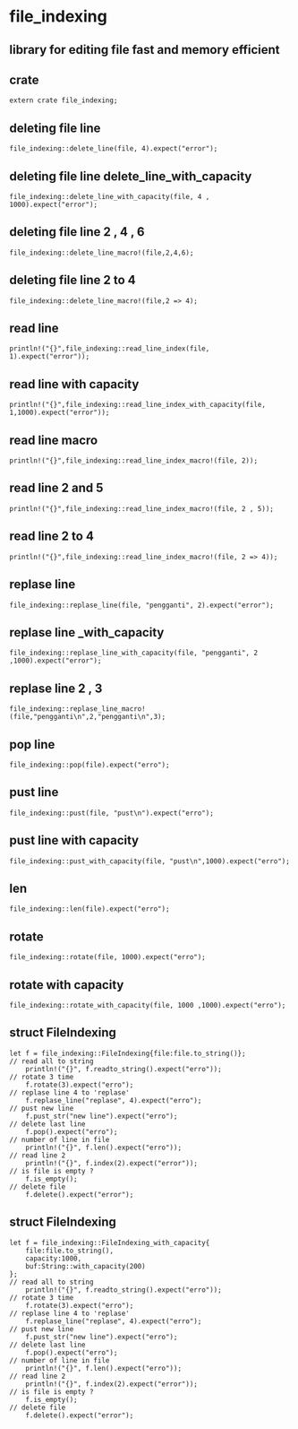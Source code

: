 # file_indexing
## library for editing file fast and memory efficient

## crate
    extern crate file_indexing;

## deleting file line
    file_indexing::delete_line(file, 4).expect("error");

## deleting file line delete_line_with_capacity
    file_indexing::delete_line_with_capacity(file, 4 , 1000).expect("error");

## deleting file line 2 , 4 , 6
    file_indexing::delete_line_macro!(file,2,4,6);

## deleting file line 2 to 4
    file_indexing::delete_line_macro!(file,2 => 4);

## read line
    println!("{}",file_indexing::read_line_index(file, 1).expect("error"));

## read line with capacity
    println!("{}",file_indexing::read_line_index_with_capacity(file, 1,1000).expect("error"));

## read line macro
    println!("{}",file_indexing::read_line_index_macro!(file, 2));

## read line 2 and 5
    println!("{}",file_indexing::read_line_index_macro!(file, 2 , 5));

## read line 2 to 4
    println!("{}",file_indexing::read_line_index_macro!(file, 2 => 4));

## replase line
    file_indexing::replase_line(file, "pengganti", 2).expect("error");

## replase line _with_capacity
    file_indexing::replase_line_with_capacity(file, "pengganti", 2 ,1000).expect("error");

## replase line 2 , 3
    file_indexing::replase_line_macro!(file,"pengganti\n",2,"pengganti\n",3);

## pop line 
    file_indexing::pop(file).expect("erro");

## pust line 
    file_indexing::pust(file, "pust\n").expect("erro");

## pust line with capacity
    file_indexing::pust_with_capacity(file, "pust\n",1000).expect("erro");

## len 
    file_indexing::len(file).expect("erro");

## rotate
    file_indexing::rotate(file, 1000).expect("erro");

## rotate with capacity
    file_indexing::rotate_with_capacity(file, 1000 ,1000).expect("erro");

## struct FileIndexing
    let f = file_indexing::FileIndexing{file:file.to_string()};
    // read all to string
        println!("{}", f.readto_string().expect("erro"));
    // rotate 3 time
        f.rotate(3).expect("erro");
    // replase line 4 to 'replase'
        f.replase_line("replase", 4).expect("erro");
    // pust new line
        f.pust_str("new line").expect("erro");
    // delete last line
        f.pop().expect("erro");
    // number of line in file
        println!("{}", f.len().expect("erro"));
    // read line 2
        println!("{}", f.index(2).expect("error"));
    // is file is empty ?
        f.is_empty();
    // delete file
        f.delete().expect("error");

## struct FileIndexing
    let f = file_indexing::FileIndexing_with_capacity{
        file:file.to_string(),
        capacity:1000,
        buf:String::with_capacity(200)
    };
    // read all to string
        println!("{}", f.readto_string().expect("erro"));
    // rotate 3 time
        f.rotate(3).expect("erro");
    // replase line 4 to 'replase'
        f.replase_line("replase", 4).expect("erro");
    // pust new line
        f.pust_str("new line").expect("erro");
    // delete last line
        f.pop().expect("erro");
    // number of line in file
        println!("{}", f.len().expect("erro"));
    // read line 2
        println!("{}", f.index(2).expect("error"));
    // is file is empty ?
        f.is_empty();
    // delete file
        f.delete().expect("error");